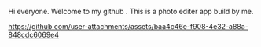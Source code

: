 Hi everyone. Welcome to my github .
This is a photo editer app build by me.




https://github.com/user-attachments/assets/baa4c46e-f908-4e32-a88a-848cdc6069e4

